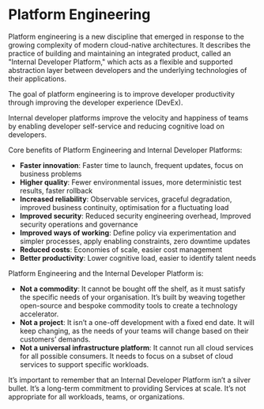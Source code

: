 # Platform Engineering

[//]: # (TODO: recap of PE and IDP key aspects)
[//]: # (https://humanitec.com/platform-engineering)
[//]: # (https://humanitec.com/blog/what-is-an-internal-developer-platform)


Platform engineering is a new discipline that emerged in response to the growing complexity of modern cloud-native
architectures. It describes the practice of building and maintaining an integrated product, called an "Internal
Developer Platform," which acts as a flexible and supported abstraction layer between developers and the underlying
technologies of their applications.

The goal of platform engineering is to improve developer productivity through improving the developer experience (DevEx).

Internal developer platforms improve the velocity and happiness of teams by enabling developer self-service and reducing cognitive load on developers.

Core benefits of Platform Engineering and Internal Developer Platforms:

- **Faster innovation**: Faster time to launch, frequent updates, focus on business problems
- **Higher quality**: Fewer environmental issues, more deterministic test results, faster rollback
- **Increased reliability**: Observable services, graceful degradation, improved business continuity, optimisation for a fluctuating load
- **Improved security**: Reduced security engineering overhead, Improved security
  operations and governance
- **Improved ways of working**: Define policy via experimentation and simpler processes, apply enabling constraints, zero downtime updates
- **Reduced costs**: Economies of scale, easier cost management
- **Better productivity**: Lower cognitive load, easier to identify talent needs

Platform Engineering and the Internal Developer Platform is:

- **Not a commodity**: It cannot be bought off the shelf, as it must satisfy the specific needs of your organisation. It’s
built by weaving together open-source and bespoke commodity tools to create a technology accelerator.
- **Not a project**: It isn’t a one-off development with a fixed end date. It will keep changing, as the needs of your
teams will change based on their customers’ demands.
- **Not a universal infrastructure platform**: It cannot run all cloud services for all possible consumers. It needs to
focus on a subset of cloud services to support specific workloads.

It’s important to remember that an Internal Developer Platform isn’t a silver bullet. It’s a long-term commitment to
providing Services at scale.
It’s not appropriate for all workloads, teams, or organizations.
